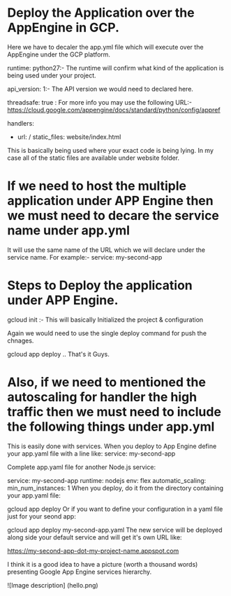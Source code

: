 # Deploy the Application over the AppEngine in GCP.

Here we have to decaler the app.yml file which will execute over the AppEngine under the GCP platform. 

runtime: python27:-   The runtime will confirm what kind of the application is being used under your project.

api_version: 1:-  The API version we would need to declared here.

threadsafe: true : For more info you may use the following URL:- https://cloud.google.com/appengine/docs/standard/python/config/appref


handlers:
- url: /
  static_files: website/index.html

This is basically being used where your exact code is being lying. In my case all of the static files are available under website folder.

# If we need to host the multiple application under APP Engine then we must need to decare the service name under app.yml

It will use the same name of the URL which we will declare under the service name. For example:- service: my-second-app

# Steps to Deploy the application under APP Engine.

gcloud init :-  This will basically Initialized the project & configuration

Again we would need to use the single deploy command for push the chnages.

gcloud app deploy   .. That's it Guys.


# Also, if we need to mentioned the autoscaling for handler the high traffic then we must need to include the following things under app.yml

This is easily done with services. When you deploy to App Engine define your app.yaml file with a line like: service: my-second-app

Complete app.yaml file for another Node.js service:

service: my-second-app
runtime: nodejs
env: flex
automatic_scaling:
   min_num_instances: 1
When you deploy, do it from the directory containing your app.yaml file:

gcloud app deploy
Or if you want to define your configuration in a yaml file just for your seond app:

gcloud app deploy my-second-app.yaml
The new service will be deployed along side your default service and will get it's own URL like:

https://my-second-app-dot-my-project-name.appspot.com


I think it is a good idea to have a picture (worth a thousand words) presenting Google App Engine services hierarchy.


![Image description] (hello.png)


